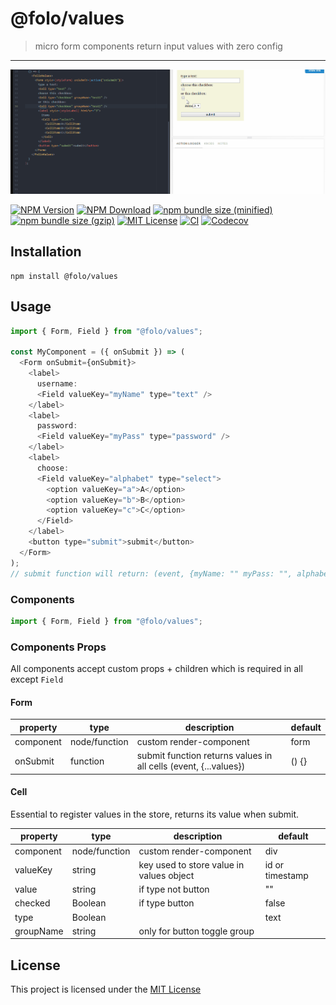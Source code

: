 # @folo/values

> micro form components return input values with zero config

<hr />

<!-- gif made by: https://github.com/NickeManarin/ScreenToGif/wiki/help  -->

![live example](https://raw.githubusercontent.com/jalal246/folo/master/packages/folo-values/foloValues-demo.gif)

<!-- prettier-ignore-start -->
[![NPM Version](https://img.shields.io/npm/v/@folo/values.svg)](https://www.npmjs.com/package/@folo/values)
[![NPM Download](https://img.shields.io/npm/dt/@folo/values.svg)](https://www.npmjs.com/package/@folo/values)
[![npm bundle size (minified)](https://img.shields.io/bundlephobia/min/react.svg)](https://www.npmjs.com/package/@folo/values)
[![npm bundle size (gzip)](https://img.shields.io/bundlephobia/minzip/react.svg)](https://www.npmjs.com/package/@folo/values)
[![MIT License](https://img.shields.io/github/license/mashape/apistatus.svg)](https://github.com/jalal246/folo/blob/master/LICENSE)
[![CI](https://img.shields.io/github/workflow/status/jalal246/folo/CI)](https://github.com/jalal246/folo/tree/master)
[![Codecov](https://img.shields.io/codecov/c/github/jalal246/folo.svg)](https://codecov.io/gh/jalal246/folo)
<!-- prettier-ignore-end -->

## Installation

```
npm install @folo/values
```

## Usage

```js
import { Form, Field } from "@folo/values";

const MyComponent = ({ onSubmit }) => (
  <Form onSubmit={onSubmit}>
    <label>
      username:
      <Field valueKey="myName" type="text" />
    </label>
    <label>
      password:
      <Field valueKey="myPass" type="password" />
    </label>
    <label>
      choose:
      <Field valueKey="alphabet" type="select">
        <option valueKey="a">A</option>
        <option valueKey="b">B</option>
        <option valueKey="c">C</option>
      </Field>
    </label>
    <button type="submit">submit</button>
  </Form>
);
// submit function will return: (event, {myName: "" myPass: "", alphabet:""})
```

### Components

```js
import { Form, Field } from "@folo/values";
```

### Components Props

All components accept custom props + children which is required in all except `Field`

<!-- all tables were generated via http://www.tablesgenerator.com/markdown_tables -->

#### Form

| property  | type          | description                                                      | default |
| --------- | ------------- | ---------------------------------------------------------------- | ------- |
| component | node/function | custom render-component                                          | form    |
| onSubmit  | function      | submit function returns values in all cells (event, {...values}) | () {}   |

#### Cell

Essential to register values in the store, returns its value when submit.

| property  | type          | description                              | default         |
| --------- | ------------- | ---------------------------------------- | --------------- |
| component | node/function | custom render-component                  | div             |
| valueKey  | string        | key used to store value in values object | id or timestamp |
| value     | string        | if type not button                       | ""              |
| checked   | Boolean       | if type button                           | false           |
| type      | Boolean       |                                          | text            |
| groupName | string        | only for button toggle group             |                 |

## License

This project is licensed under the [MIT License](https://github.com/jalal246/folo/blob/master/LICENSE)
